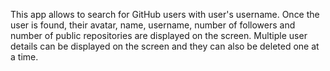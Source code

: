 This app allows to search for GitHub users with user's username. 
Once the user is found, their avatar, name, username, number of followers and number of public repositories are displayed on the screen. 
Multiple user details can be displayed on the screen and they can also be deleted one at a time.  